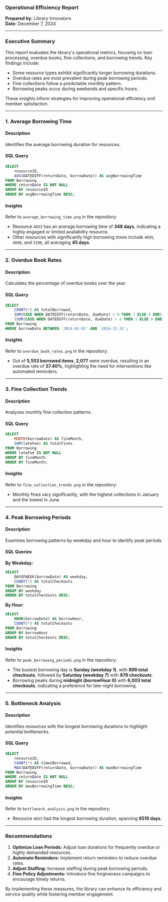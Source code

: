 ### **Operational Efficiency Report**  
**Prepared by:** Library Innovators  
**Date:** December 7, 2024  

---

### **Executive Summary**  
This report evaluates the library's operational metrics, focusing on loan processing, overdue books, fine collections, and borrowing trends. Key findings include:  
- Some resource types exhibit significantly longer borrowing durations.  
- Overdue rates are most prevalent during peak borrowing periods.  
- Fine collections follow a predictable monthly pattern.  
- Borrowing peaks occur during weekends and specific hours.  

These insights inform strategies for improving operational efficiency and member satisfaction.  

---

### **1. Average Borrowing Time**  

#### **Description**  
Identifies the average borrowing duration for resources.  

#### **SQL Query**  
```sql
SELECT 
    resourceID,
    AVG(DATEDIFF(returnDate, borrowDate)) AS avgBorrowingTime
FROM Borrowing
WHERE returnDate IS NOT NULL
GROUP BY resourceID
ORDER BY avgBorrowingTime DESC;
```  

#### **Insights**  
Refer to `average_borrowing_time.png` in the repository:  
- Resource `4033` has an average borrowing time of **348 days**, indicating a highly engaged or limited availability resource.  
- Other resources with significantly high borrowing times include `4695`, `4696`, and `5198`, all averaging **45 days**.  

---

### **2. Overdue Book Rates**  

#### **Description**  
Calculates the percentage of overdue books over the year.  

#### **SQL Query**  
```sql
SELECT 
    COUNT(*) AS totalBorrowed,
    SUM(CASE WHEN DATEDIFF(returnDate, dueDate) > 0 THEN 1 ELSE 0 END) AS overdueBooks,
    (SUM(CASE WHEN DATEDIFF(returnDate, dueDate) > 0 THEN 1 ELSE 0 END) / COUNT(*)) * 100 AS overdueRate
FROM Borrowing
WHERE borrowDate BETWEEN '2024-01-01' AND '2024-12-31';
```  

#### **Insights**  
Refer to `overdue_book_rates.png` in the repository:  
- Out of **5,553 borrowed items**, **2,077** were overdue, resulting in an overdue rate of **37.40%**, highlighting the need for interventions like automated reminders.  

---

### **3. Fine Collection Trends**  

#### **Description**  
Analyzes monthly fine collection patterns.  

#### **SQL Query**  
```sql
SELECT 
    MONTH(borrowDate) AS fineMonth,
    SUM(lateFee) AS totalFines
FROM Borrowing
WHERE lateFee IS NOT NULL
GROUP BY fineMonth
ORDER BY fineMonth;
```  

#### **Insights**  
Refer to `fine_collection_trends.png` in the repository:  
- Monthly fines vary significantly, with the highest collections in January and the lowest in June.  

---

### **4. Peak Borrowing Periods**  

#### **Description**  
Examines borrowing patterns by weekday and hour to identify peak periods.  

#### **SQL Queries**  
**By Weekday:**  
```sql
SELECT 
    DAYOFWEEK(borrowDate) AS weekday,
    COUNT(*) AS totalCheckouts
FROM Borrowing
GROUP BY weekday
ORDER BY totalCheckouts DESC;
```  

**By Hour:**  
```sql
SELECT 
    HOUR(borrowDate) AS borrowHour,
    COUNT(*) AS totalCheckouts
FROM Borrowing
GROUP BY borrowHour
ORDER BY totalCheckouts DESC;
```  

#### **Insights**  
Refer to `peak_borrowing_periods.png` in the repository:  
- The busiest borrowing day is **Sunday (weekday 1)**, with **899 total checkouts**, followed by **Saturday (weekday 7)** with **878 checkouts**.  
- Borrowing peaks during **midnight (borrowHour 0)** with **6,003 total checkouts**, indicating a preference for late-night borrowing.  

---

### **5. Bottleneck Analysis**  

#### **Description**  
Identifies resources with the longest borrowing durations to highlight potential bottlenecks.  

#### **SQL Query**  
```sql
SELECT 
    resourceID,
    COUNT(*) AS timesBorrowed,
    MAX(DATEDIFF(returnDate, borrowDate)) AS maxBorrowingTime
FROM Borrowing
WHERE returnDate IS NOT NULL
GROUP BY resourceID
ORDER BY maxBorrowingTime DESC;
```  

#### **Insights**  
Refer to `bottleneck_analysis.png` in the repository:  
- Resource `4033` had the longest borrowing duration, spanning **6519 days**.  

---

### **Recommendations**  

1. **Optimize Loan Periods:** Adjust loan durations for frequently overdue or highly demanded resources.  
2. **Automate Reminders:** Implement return reminders to reduce overdue rates.  
3. **Adjust Staffing:** Increase staffing during peak borrowing periods.  
4. **Fine Policy Adjustments:** Introduce fine forgiveness campaigns to encourage timely returns.  

By implementing these measures, the library can enhance its efficiency and service quality while fostering member engagement.  
